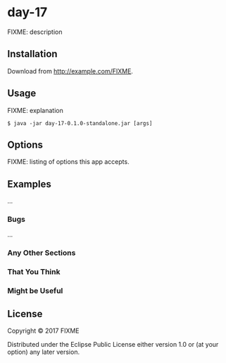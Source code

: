 # day-17

FIXME: description

## Installation

Download from http://example.com/FIXME.

## Usage

FIXME: explanation

    $ java -jar day-17-0.1.0-standalone.jar [args]

## Options

FIXME: listing of options this app accepts.

## Examples

...

### Bugs

...

### Any Other Sections
### That You Think
### Might be Useful

## License

Copyright © 2017 FIXME

Distributed under the Eclipse Public License either version 1.0 or (at
your option) any later version.
